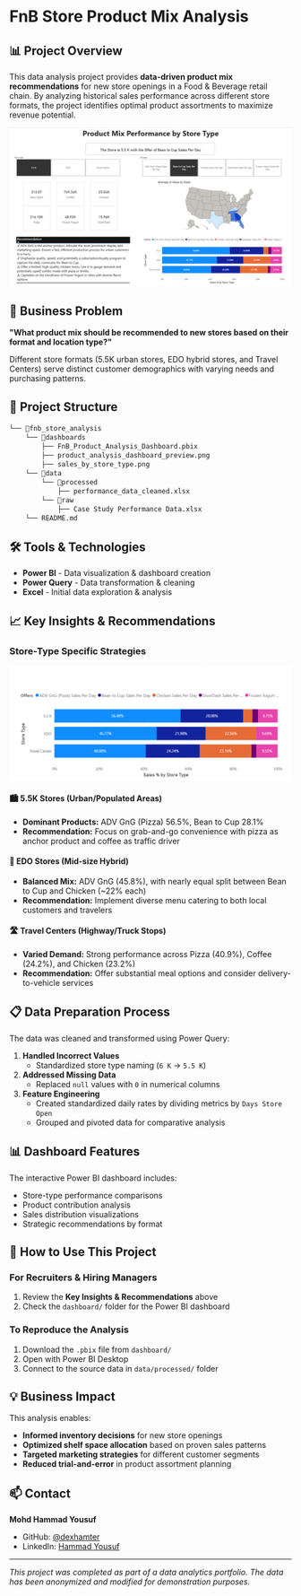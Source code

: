 # FnB Store Product Mix Analysis

## 📊 Project Overview

This data analysis project provides **data-driven product mix recommendations** for new store openings in a Food & Beverage retail chain. By analyzing historical sales performance across different store formats, the project identifies optimal product assortments to maximize revenue potential.

![Power BI Dashboard](dashboards/product_analysis_dashboard_preview.png)

## 🎯 Business Problem

**"What product mix should be recommended to new stores based on their format and location type?"**

Different store formats (5.5K urban stores, EDO hybrid stores, and Travel Centers) serve distinct customer demographics with varying needs and purchasing patterns.

## 📁 Project Structure

```
└── 📁fnb_store_analysis
    └── 📁dashboards
        ├── FnB_Product_Analysis_Dashboard.pbix
        ├── product_analysis_dashboard_preview.png
        ├── sales_by_store_type.png
    └── 📁data
        └── 📁processed
            ├── performance_data_cleaned.xlsx
        └── 📁raw
            ├── Case Study Performance Data.xlsx
    └── README.md
```

## 🛠️ Tools & Technologies

- **Power BI** - Data visualization & dashboard creation
- **Power Query** - Data transformation & cleaning
- **Excel** - Initial data exploration & analysis

## 📈 Key Insights & Recommendations

### Store-Type Specific Strategies

![Sales Distribution](dashboards/sales_by_store_type.png)

#### 🏙️ 5.5K Stores (Urban/Populated Areas)

- **Dominant Products:** ADV GnG (Pizza) 56.5%, Bean to Cup 28.1%
- **Recommendation:** Focus on grab-and-go convenience with pizza as anchor product and coffee as traffic driver

#### 🚛 EDO Stores (Mid-size Hybrid)

- **Balanced Mix:** ADV GnG (45.8%), with nearly equal split between Bean to Cup and Chicken (~22% each)
- **Recommendation:** Implement diverse menu catering to both local customers and travelers

#### 🛣️ Travel Centers (Highway/Truck Stops)

- **Varied Demand:** Strong performance across Pizza (40.9%), Coffee (24.2%), and Chicken (23.2%)
- **Recommendation:** Offer substantial meal options and consider delivery-to-vehicle services

## 📋 Data Preparation Process

The data was cleaned and transformed using Power Query:

1. **Handled Incorrect Values**
   - Standardized store type naming (`6 K` → `5.5 K`)
2. **Addressed Missing Data**
   - Replaced `null` values with `0` in numerical columns
3. **Feature Engineering**
   - Created standardized daily rates by dividing metrics by `Days Store Open`
   - Grouped and pivoted data for comparative analysis

## 📊 Dashboard Features

The interactive Power BI dashboard includes:

- Store-type performance comparisons
- Product contribution analysis
- Sales distribution visualizations
- Strategic recommendations by format

## 🚀 How to Use This Project

### For Recruiters & Hiring Managers

1. Review the **Key Insights & Recommendations** above
2. Check the `dashboard/` folder for the Power BI dashboard

### To Reproduce the Analysis

1. Download the `.pbix` file from `dashboard/`
2. Open with Power BI Desktop
3. Connect to the source data in `data/processed/` folder

## 💡 Business Impact

This analysis enables:

- **Informed inventory decisions** for new store openings
- **Optimized shelf space allocation** based on proven sales patterns
- **Targeted marketing strategies** for different customer segments
- **Reduced trial-and-error** in product assortment planning

## 📫 Contact

**Mohd Hammad Yousuf**

- GitHub: [@dexhamter](https://github.com/dexhamter)
- LinkedIn: [Hammad Yousuf](https://linkedin.com/in/hammad-yousuf)

---

_This project was completed as part of a data analytics portfolio. The data has been anonymized and modified for demonstration purposes._
